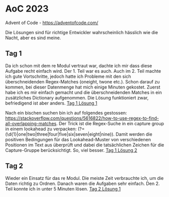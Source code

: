 # AoC 2023
Advent of Code - https://adventofcode.com/

Die Lösungen sind für richtige Entwickler wahrscheinlich hässlich wie die Nacht, aber es sind meine.

## Tag 1

Da ich schon mit dem re Modul vertraut war, dachte ich mir dass diese Aufgabe recht einfach wird. Der 1. Teil war es auch. 
Auch im 2. Teil machte ich gute Vortschritte, jedoch hatte ich Probleme mit den sich überschneidenden Regex-Matches (oneight, twone etc.). Schon darauf zu kommen, bei dieser Datenmenge hat mich einige Minuten gekostet. Zuerst habe ich es mir einfach gemacht und die überschneidenden Matches in ein zusätzliches Dictionary aufgenommen. Die Lösung funktioniert zwar, befriedigend ist aber anders.
[Tag 1 Lösung 1](solutions/2023/01/solve.py)

Nach ein bischen suchen bin ich auf folgendes gestossen: https://stackoverflow.com/questions/5616822/how-to-use-regex-to-find-all-overlapping-matches. 
Der Trick ist die Regex-Suche in ein capture group in einem lookahead zu verpacken: (?=(\d{1}|one|two|three|four|five|six|seven|eight|nine)). Damit werden die positiven Bedingungen für das Lookahead-Muster von verschiedenen Positionen im Text aus überprüft und dabei die tatsächlichen Zeichen für die Capture-Gruppe berücksichtigt. So, viel besser.
[Tag 1 Lösung 2](solutions/2023/01/solve2.py)

## Tag 2 

Wieder ein Einsatz für das re Modul. Die meiste Zeit verbrauchte ich, um die Daten richtig zu Ordnen. Danach waren die Aufgaben sehr einfach. Den 2. Teil konnte ich in unter 5 Minuten lösen.
[Tag 2 Lösung 1](solutions/2023/02/solve.py)
